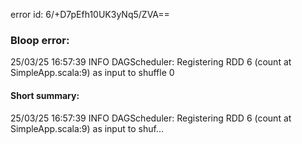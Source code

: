 error id: 6/+D7pEfh10UK3yNq5/ZVA==
### Bloop error:

25/03/25 16:57:39 INFO DAGScheduler: Registering RDD 6 (count at SimpleApp.scala:9) as input to shuffle 0
#### Short summary: 

25/03/25 16:57:39 INFO DAGScheduler: Registering RDD 6 (count at SimpleApp.scala:9) as input to shuf...